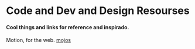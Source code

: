 # Code and Dev and Design Resourses

#### Cool things and links for reference and inspirado.

Motion, for the web.
[mojos](http://mojs.io/)



